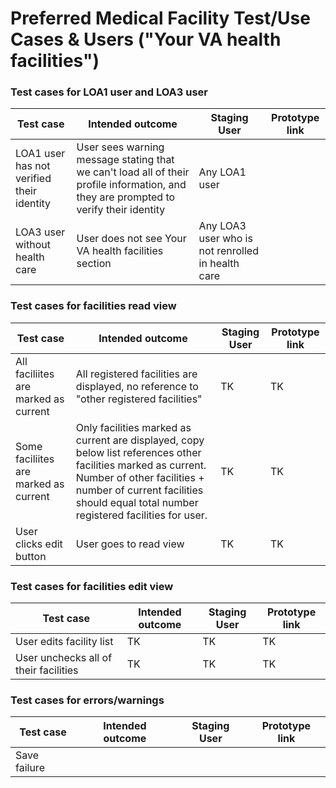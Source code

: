 # Preferred Medical Facility Test/Use Cases & Users ("Your VA health facilities")


### Test cases for LOA1 user and LOA3 user

|Test case|Intended outcome|Staging User|Prototype link|
|----|----|----|----|
|LOA1 user has not verified their identity|User sees warning message stating that we can't load all of their profile information, and they are prompted to verify their identity|Any LOA1 user|
|LOA3 user without health care|User does not see Your VA health facilities section|Any LOA3 user who is not renrolled in health care|

### Test cases for facilities read view
|Test case|Intended outcome|Staging User|Prototype link|
|----|----|----|----|
| All faciliites are marked as current  | All registered facilities are displayed, no reference to "other registered facilities"  | TK | TK |
| Some faciliites are marked as current  | Only facilities marked as current are displayed, copy below list references other facilities marked as current.  Number of other facilities + number of current facilities should equal total number registered facilities for user.  | TK | TK |
| User clicks edit button | User goes to read view  | TK | TK |

### Test cases for facilities edit view
|Test case|Intended outcome|Staging User|Prototype link|
|----|----|----|----|
| User edits facility list | TK | TK | TK |
| User unchecks all of their facilities | TK | TK | TK |


### Test cases for errors/warnings
|Test case|Intended outcome|Staging User|Prototype link|
|----|----|----|----|
|Save failure|  |  |  |

